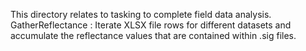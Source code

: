This directory relates to tasking to complete field data analysis.
GatherReflectance : Iterate XLSX file rows for different datasets and accumulate the reflectance values that are contained within .sig files.
